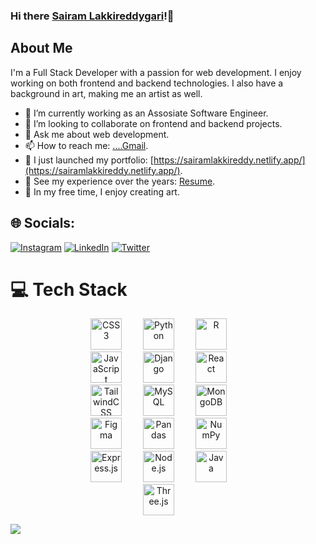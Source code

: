 ### Hi there [Sairam Lakkireddygari](https://sairamlakkireddy.netlify.app/)!👋

<!--
**Lakkireddygarisai/Lakkireddygarisai** is a ✨ _special_ ✨ repository because its `README.md` (this file) appears on your GitHub profile.

Here are some ideas to get you started:

- 🔭 I’m currently working on ...
- 🌱 I’m currently learning ...
- 👯 I’m looking to collaborate on ...
- 🤔 I’m looking for help with ...
- 💬 Ask me about ...
- 📫 How to reach me: ...
- 😄 Pronouns: ...
- ⚡ Fun fact: ...
<img src="https://cdn.jsdelivr.net/npm/simple-icons@4.4.0/icons/django.svg" alt="Django" width="30" height="30">
-->
## About Me
I'm a Full Stack Developer with a passion for web development. I enjoy working on both frontend and backend technologies. I also have a background in art, making me an artist as well.

- 🔭 I’m currently working as an Assosiate Software Engineer.
- 👯 I’m looking to collaborate on frontend and backend projects.
- 💬 Ask me about web development.
- 📫 How to reach me: [....Gmail](sairamsairamvivek@gmail.com).
- 🔭 I just launched my portfolio: [https://sairamlakkireddy.netlify.app/](https://sairamlakkireddy.netlify.app/).
- 💼 See my experience over the years: [Resume](https://drive.google.com/drive/u/0/my-drive).
- 🎨 In my free time, I enjoy creating art.

## 🌐 Socials:
[![Instagram](https://img.shields.io/badge/Instagram-%23E4405F.svg?logo=Instagram&logoColor=white)](https://instagram.com/https://www.instagram.com/sai_single1/) [![LinkedIn](https://img.shields.io/badge/LinkedIn-%230077B5.svg?logo=linkedin&logoColor=white)](https://linkedin.com/in/https://www.linkedin.com/in/sairam-lakkireddy/) [![Twitter](https://img.shields.io/badge/Twitter-%231DA1F2.svg?logo=Twitter&logoColor=white)](https://twitter.com/https://twitter.com/sairam12312) 

# 💻 Tech Stack


<!-- First Row -->
<div align="center">
    <img src="https://cdn.jsdelivr.net/gh/devicons/devicon/icons/css3/css3-original.svg" alt="CSS3" width="50" height="50" style="margin-right: 30px;">
    <img src="https://cdn.jsdelivr.net/gh/devicons/devicon/icons/python/python-original.svg" alt="Python" width="50" height="50" style="margin-right: 30px;">
    <img src="https://cdn.jsdelivr.net/gh/devicons/devicon/icons/r/r-original.svg" alt="R" width="50" height="50" style="margin-right: 30px;">
</div>

<!-- Second Row -->
<div align="center">
    <img src="https://cdn.jsdelivr.net/gh/devicons/devicon/icons/javascript/javascript-original.svg" alt="JavaScript" width="50" height="50" style="margin-right: 30px;">
   <img src="https://cdn.jsdelivr.net/npm/simple-icons@4.4.0/icons/django.svg" alt="Django" width="50" height="50" style="margin-right: 30px;">
    <img src="https://cdn.jsdelivr.net/gh/devicons/devicon/icons/react/react-original.svg" alt="React" width="50" height="50" style="margin-right: 30px;">
</div>

<!-- Third Row -->
<div align="center">
    <img src="https://cdn.jsdelivr.net/gh/devicons/devicon/icons/tailwindcss/tailwindcss-plain.svg" alt="TailwindCSS" width="50" height="50" style="margin-right: 30px;">
    <img src="https://cdn.jsdelivr.net/gh/devicons/devicon/icons/mysql/mysql-original.svg" alt="MySQL" width="50" height="50" style="margin-right: 30px;">
    <img src="https://cdn.jsdelivr.net/gh/devicons/devicon/icons/mongodb/mongodb-original.svg" alt="MongoDB" width="50" height="50" style="margin-right: 30px;">
</div>

<!-- Fourth Row -->
<div align="center">
    <img src="https://cdn.jsdelivr.net/npm/simple-icons@v5/icons/figma.svg" alt="Figma" width="50" height="50" style="margin-right: 30px;">
    <img src="https://cdn.jsdelivr.net/gh/devicons/devicon/icons/pandas/pandas-original.svg" alt="Pandas" width="50" height="50" style="margin-right: 30px;">
    <img src="https://cdn.jsdelivr.net/gh/devicons/devicon/icons/numpy/numpy-original.svg" alt="NumPy" width="50" height="50" style="margin-right: 30px;">
</div>

<!-- Fifth Row -->
<div align="center">
    <img src="https://cdn.jsdelivr.net/gh/devicons/devicon/icons/express/express-original.svg" alt="Express.js" width="50" height="50" style="margin-right: 30px;">
    <img src="https://cdn.jsdelivr.net/gh/devicons/devicon/icons/nodejs/nodejs-original.svg" alt="Node.js" width="50" height="50" style="margin-right: 30px;">
    <img src="https://cdn.jsdelivr.net/gh/devicons/devicon/icons/java/java-original.svg" alt="Java" width="50" height="50" style="margin-right: 30px;">
</div>

<!-- Sixth Row -->
<div align="center">
    <img src="https://cdn.jsdelivr.net/gh/devicons/devicon/icons/threejs/threejs-original.svg" alt="Three.js" width="50" height="50" style="margin-right: 30px;">
    <!-- Add more technologies here -->
</div>
















![](https://github-readme-streak-stats.herokuapp.com/?user=Lakkireddygarisai&theme=default&hide_border=false)<br/>



